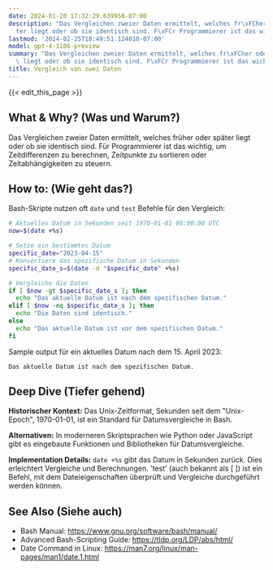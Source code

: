 ```yaml
---
date: 2024-01-20 17:32:29.639958-07:00
description: "Das Vergleichen zweier Daten ermittelt, welches fr\xFCher oder sp\xE4\
  ter liegt oder ob sie identisch sind. F\xFCr Programmierer ist das wichtig, um Zeitdifferenzen\u2026"
lastmod: '2024-02-25T18:49:51.124010-07:00'
model: gpt-4-1106-preview
summary: "Das Vergleichen zweier Daten ermittelt, welches fr\xFCher oder sp\xE4ter\
  \ liegt oder ob sie identisch sind. F\xFCr Programmierer ist das wichtig, um Zeitdifferenzen\u2026"
title: Vergleich von zwei Daten
---
```


{{< edit_this_page >}}

## What & Why? (Was und Warum?)
Das Vergleichen zweier Daten ermittelt, welches früher oder später liegt oder ob sie identisch sind. Für Programmierer ist das wichtig, um Zeitdifferenzen zu berechnen, Zeitpunkte zu sortieren oder Zeitabhängigkeiten zu steuern.

## How to: (Wie geht das?)
Bash-Skripte nutzen oft `date` und `test` Befehle für den Vergleich:

```Bash
# Aktuelles Datum in Sekunden seit 1970-01-01 00:00:00 UTC
now=$(date +%s)

# Setze ein bestimmtes Datum
specific_date="2023-04-15"
# Konvertiere das spezifische Datum in Sekunden
specific_date_s=$(date -d "$specific_date" +%s)

# Vergleiche die Daten
if [ $now -gt $specific_date_s ]; then
  echo "Das aktuelle Datum ist nach dem spezifischen Datum."
elif [ $now -eq $specific_date_s ]; then
  echo "Die Daten sind identisch."
else
  echo "Das aktuelle Datum ist vor dem spezifischen Datum."
fi
```

Sample output für ein aktuelles Datum nach dem 15. April 2023:

```
Das aktuelle Datum ist nach dem spezifischen Datum.
```

## Deep Dive (Tiefer gehend)
**Historischer Kontext:** Das Unix-Zeitformat, Sekunden seit dem "Unix-Epoch", 1970-01-01, ist ein Standard für Datumsvergleiche in Bash.

**Alternativen:** In moderneren Skriptsprachen wie Python oder JavaScript gibt es eingebaute Funktionen und Bibliotheken für Datumsvergleiche.

**Implementation Details:** `date +%s` gibt das Datum in Sekunden zurück. Dies erleichtert Vergleiche und Berechnungen. \'test\' (auch bekannt als [ ]) ist ein Befehl, mit dem Dateieigenschaften überprüft und Vergleiche durchgeführt werden können.

## See Also (Siehe auch)
- Bash Manual: https://www.gnu.org/software/bash/manual/
- Advanced Bash-Scripting Guide: https://tldp.org/LDP/abs/html/
- Date Command in Linux: https://man7.org/linux/man-pages/man1/date.1.html
